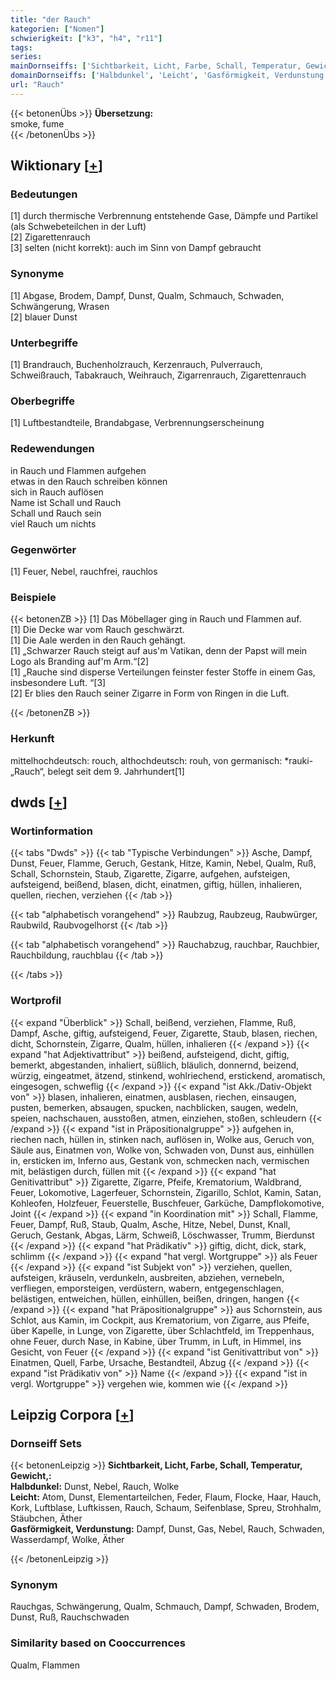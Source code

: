 ```yaml
---
title: "der Rauch"
kategorien: ["Nomen"]
schwierigkeit: ["k3", "h4", "r11"]
tags:
series:
mainDornseiffs: ['Sichtbarkeit, Licht, Farbe, Schall, Temperatur, Gewicht,']
domainDornseiffs: ['Halbdunkel', 'Leicht', 'Gasförmigkeit, Verdunstung']
url: "Rauch"
---
```


{{< betonenÜbs >}}
**Übersetzung:**  
smoke, fume  
{{< /betonenÜbs >}}

## Wiktionary [[+](https://de.wiktionary.org/wiki/Rauch)]

### Bedeutungen
[1] durch thermische Verbrennung entstehende Gase, Dämpfe und Partikel (als Schwebeteilchen in der Luft)  
[2] Zigarettenrauch  
[3] selten (nicht korrekt): auch im Sinn von Dampf gebraucht  

### Synonyme
[1] Abgase, Brodem, Dampf, Dunst, Qualm, Schmauch, Schwaden, Schwängerung, Wrasen  
[2] blauer Dunst  

### Unterbegriffe
[1] Brandrauch, Buchenholzrauch, Kerzenrauch, Pulverrauch, Schweißrauch, Tabakrauch, Weihrauch, Zigarrenrauch, Zigarettenrauch  

### Oberbegriffe
[1] Luftbestandteile, Brandabgase, Verbrennungserscheinung  

### Redewendungen
in Rauch und Flammen aufgehen  
etwas in den Rauch schreiben können  
sich in Rauch auflösen  
Name ist Schall und Rauch  
Schall und Rauch sein  
viel Rauch um nichts  

### Gegenwörter
[1] Feuer, Nebel, rauchfrei, rauchlos  

### Beispiele
{{< betonenZB >}}
[1] Das Möbellager ging in Rauch und Flammen auf.  
[1] Die Decke war vom Rauch geschwärzt.  
[1] Die Aale werden in den Rauch gehängt.  
[1] „Schwarzer Rauch steigt auf aus'm Vatikan, denn der Papst will mein Logo als Branding auf'm Arm.“[2]  
[1] „Rauche sind disperse Verteilungen feinster fester Stoffe in einem Gas, insbesondere Luft. “[3]  
[2] Er blies den Rauch seiner Zigarre in Form von Ringen in die Luft.  

{{< /betonenZB >}}
### Herkunft
mittelhochdeutsch: rouch,  althochdeutsch: rouh, von germanisch: *rauki- „Rauch“, belegt seit dem 9. Jahrhundert[1]  



## dwds [[+](https://www.dwds.de/wb/Rauch)]

### Wortinformation
{{< tabs "Dwds" >}}
{{< tab "Typische Verbindungen" >}}
Asche, Dampf, Dunst, Feuer, Flamme, Geruch, Gestank, Hitze, Kamin, Nebel, Qualm, Ruß, Schall, Schornstein, Staub, Zigarette, Zigarre, aufgehen, aufsteigen, aufsteigend, beißend, blasen, dicht, einatmen, giftig, hüllen, inhalieren, quellen, riechen, verziehen
{{< /tab >}}

{{< tab "alphabetisch vorangehend" >}}
Raubzug, Raubzeug, Raubwürger, Raubwild, Raubvogelhorst
{{< /tab >}}

{{< tab "alphabetisch vorangehend" >}}
Rauchabzug, rauchbar, Rauchbier, Rauchbildung, rauchblau
{{< /tab >}}

{{< /tabs >}}

### Wortprofil
{{< expand "Überblick" >}} Schall, beißend, verziehen, Flamme, Ruß, Dampf, Asche, giftig, aufsteigend, Feuer, Zigarette, Staub, blasen, riechen, dicht, Schornstein, Zigarre, Qualm, hüllen, inhalieren {{< /expand >}}
{{< expand "hat Adjektivattribut" >}} beißend, aufsteigend, dicht, giftig, bemerkt, abgestanden, inhaliert, süßlich, bläulich, donnernd, beizend, würzig, eingeatmet, ätzend, stinkend, wohlriechend, erstickend, aromatisch, eingesogen, schweflig {{< /expand >}}
{{< expand "ist Akk./Dativ-Objekt von" >}} blasen, inhalieren, einatmen, ausblasen, riechen, einsaugen, pusten, bemerken, absaugen, spucken, nachblicken, saugen, wedeln, speien, nachschauen, ausstoßen, atmen, einziehen, stoßen, schleudern {{< /expand >}}
{{< expand "ist in Präpositionalgruppe" >}} aufgehen in, riechen nach, hüllen in, stinken nach, auflösen in, Wolke aus, Geruch von, Säule aus, Einatmen von, Wolke von, Schwaden von, Dunst aus, einhüllen in, ersticken im, Inferno aus, Gestank von, schmecken nach, vermischen mit, belästigen durch, füllen mit {{< /expand >}}
{{< expand "hat Genitivattribut" >}} Zigarette, Zigarre, Pfeife, Krematorium, Waldbrand, Feuer, Lokomotive, Lagerfeuer, Schornstein, Zigarillo, Schlot, Kamin, Satan, Kohleofen, Holzfeuer, Feuerstelle, Buschfeuer, Garküche, Dampflokomotive, Joint {{< /expand >}}
{{< expand "in Koordination mit" >}} Schall, Flamme, Feuer, Dampf, Ruß, Staub, Qualm, Asche, Hitze, Nebel, Dunst, Knall, Geruch, Gestank, Abgas, Lärm, Schweiß, Löschwasser, Trumm, Bierdunst {{< /expand >}}
{{< expand "hat Prädikativ" >}} giftig, dicht, dick, stark, schlimm {{< /expand >}}
{{< expand "hat vergl. Wortgruppe" >}} als Feuer {{< /expand >}}
{{< expand "ist Subjekt von" >}} verziehen, quellen, aufsteigen, kräuseln, verdunkeln, ausbreiten, abziehen, vernebeln, verfliegen, emporsteigen, verdüstern, wabern, entgegenschlagen, belästigen, entweichen, hüllen, einhüllen, beißen, dringen, hangen {{< /expand >}}
{{< expand "hat Präpositionalgruppe" >}} aus Schornstein, aus Schlot, aus Kamin, im Cockpit, aus Krematorium, von Zigarre, aus Pfeife, über Kapelle, in Lunge, von Zigarette, über Schlachtfeld, im Treppenhaus, ohne Feuer, durch Nase, in Kabine, über Trumm, in Luft, in Himmel, ins Gesicht, von Feuer {{< /expand >}}
{{< expand "ist Genitivattribut von" >}} Einatmen, Quell, Farbe, Ursache, Bestandteil, Abzug {{< /expand >}}
{{< expand "ist Prädikativ von" >}} Name {{< /expand >}}
{{< expand "ist in vergl. Wortgruppe" >}} vergehen wie, kommen wie {{< /expand >}}

## Leipzig Corpora [[+](https://corpora.uni-leipzig.de/en/res?word=Rauch&corpusId=deu_newscrawl-public_2018)]

### Dornseiff Sets
{{< betonenLeipzig >}}
**Sichtbarkeit, Licht, Farbe, Schall, Temperatur, Gewicht,:**  
**Halbdunkel:** Dunst, Nebel, Rauch, Wolke  
**Leicht:** Atom, Dunst, Elementarteilchen, Feder, Flaum, Flocke, Haar, Hauch, Kork, Luftblase, Luftkissen, Rauch, Schaum, Seifenblase, Spreu, Strohhalm, Stäubchen, Äther  
**Gasförmigkeit, Verdunstung:** Dampf, Dunst, Gas, Nebel, Rauch, Schwaden, Wasserdampf, Wolke, Äther  

{{< /betonenLeipzig >}}

### Synonym
Rauchgas, Schwängerung, Qualm, Schmauch, Dampf, Schwaden, Brodem, Dunst, Ruß, Rauchschwaden


### Similarity based on Cooccurrences
Qualm, Flammen

